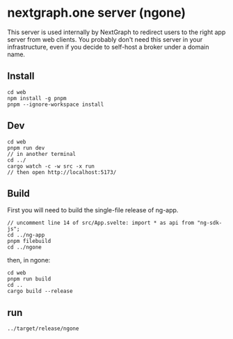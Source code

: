 # nextgraph.one server (ngone)

This server is used internally by NextGraph to redirect users to the right app server from web clients. You probably don't need this server in your infrastructure, even if you decide to self-host a broker under a domain name.

## Install

```
cd web
npm install -g pnpm
pnpm --ignore-workspace install
```

## Dev

```
cd web
pnpm run dev
// in another terminal
cd ../
cargo watch -c -w src -x run
// then open http://localhost:5173/
```

## Build

First you will need to build the single-file release of ng-app.

```
// uncomment line 14 of src/App.svelte: import * as api from "ng-sdk-js";
cd ../ng-app
pnpm filebuild
cd ../ngone
```

then, in ngone:

```
cd web
pnpm run build
cd ..
cargo build --release
```

## run

```
../target/release/ngone
```
